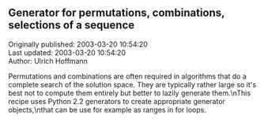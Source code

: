 ## Generator for permutations, combinations, selections of a sequence  
Originally published: 2003-03-20 10:54:20  
Last updated: 2003-03-20 10:54:20  
Author: Ulrich Hoffmann  
  
Permutations and combinations are often required in algorithms that do a complete search of the solution space. They are typically rather large so it's best not to  compute them entirely but better to lazily generate them.\nThis recipe uses Python 2.2 generators to create appropriate generator objects,\nthat can be use for example as ranges in for loops.